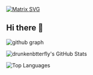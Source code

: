 [![Matrix SVG](https://raw.githubusercontent.com/rodrigograca31/rodrigograca31/master/matrix.svg)](https://www.youtube.com/watch?v=SDkAGkd4NLc) 
## Hi there 👋

![github graph](https://activity-graph.herokuapp.com/graph?username=tanyagupta0201&theme=react-dark)

![drunkenbtterfly's GitHub Stats](https://github-readme-stats.vercel.app/api?username=drunkenbtterfly&show_icons=true&theme=radical)

![Top Languages](https://github-readme-stats.vercel.app/api/top-langs/?username=drunkenbtterfly&layout=compact&theme=radical)

<!--
**drunkenbtterfly/drunkenbtterfly** is a ✨ _special_ ✨ repository because its `README.md` (this file) appears on your GitHub profile.

Here are some ideas to get you started:

- 🔭 I’m currently working on ...
- 🌱 I’m currently learning ...
- 👯 I’m looking to collaborate on ...
- 🤔 I’m looking for help with ...
- 💬 Ask me about ...
- 📫 How to reach me: ...
- 😄 Pronouns: ...
- ⚡ Fun fact: ...
-->

